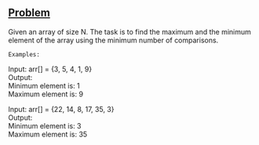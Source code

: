 ## [Problem](https://www.geeksforgeeks.org/maximum-and-minimum-in-an-array/)

Given an array of size N. The task is to find the maximum and the minimum element of the array using the minimum number of comparisons.

`Examples:`

Input: arr[] = {3, 5, 4, 1, 9}  
Output:  
Minimum element is: 1  
Maximum element is: 9

Input: arr[] = {22, 14, 8, 17, 35, 3}  
Output:  
Minimum element is: 3  
Maximum element is: 35